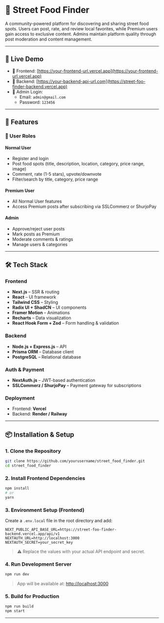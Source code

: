 # 🍜 Street Food Finder

A community-powered platform for discovering and sharing street food spots. Users can post, rate, and review local favorites, while Premium users gain access to exclusive content. Admins maintain platform quality through post moderation and content management.

---

## 🚀 Live Demo

- 🔗 Frontend: [https://your-frontend-url.vercel.app](https://your-frontend-url.vercel.app)
- 🔗 Backend: [https://your-backend-api-url.com](https://street-foo-finder-backend.vercel.app)
- 🔐 Admin Login:
  - Email: `admin@gmail.com`
  - Password: `123456`

---

## 🧩 Features

### 👤 User Roles

#### Normal User

- Register and login
- Post food spots (title, description, location, category, price range, image)
- Comment, rate (1-5 stars), upvote/downvote
- Filter/search by title, category, price range

#### Premium User

- All Normal User features
- Access Premium posts after subscribing via SSLCommerz or ShurjoPay

#### Admin

- Approve/reject user posts
- Mark posts as Premium
- Moderate comments & ratings
- Manage users & categories

---

## 🛠️ Tech Stack

### Frontend

- **Next.js** – SSR & routing
- **React** – UI framework
- **Tailwind CSS** – Styling
- **Radix UI + ShadCN** – UI components
- **Framer Motion** – Animations
- **Recharts** – Data visualization
- **React Hook Form + Zod** – Form handling & validation

### Backend

- **Node.js + Express.js** – API
- **Prisma ORM** – Database client
- **PostgreSQL** – Relational database

### Auth & Payment

- **NextAuth.js** – JWT-based authentication
- **SSLCommerz / ShurjoPay** – Payment gateway for subscriptions

### Deployment

- Frontend: **Vercel**
- Backend: **Render / Railway**

---

## 📦 Installation & Setup

### 1. Clone the Repository

```bash
git clone https://github.com/yourusername/street_food_finder.git
cd street_food_finder
```

### 2. Install Frontend Dependencies

```bash
npm install
# or
yarn
```

### 3. Environment Setup (Frontend)

Create a `.env.local` file in the root directory and add:

```env
NEXT_PUBLIC_API_BASE_URL=https://street-foo-finder-backend.vercel.app/api/v1
NEXTAUTH_URL=http://localhost:3000
NEXTAUTH_SECRET=your_secret_key
```

> ⚠️ Replace the values with your actual API endpoint and secret.

### 4. Run Development Server

```bash
npm run dev
```

> App will be available at: [http://localhost:3000](http://localhost:3000)

### 5. Build for Production

```bash
npm run build
npm start
```

---
